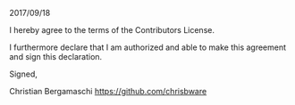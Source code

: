 2017/09/18

I hereby agree to the terms of the Contributors License.

I furthermore declare that I am authorized and able to make this agreement and sign this declaration.

Signed,

Christian Bergamaschi https://github.com/chrisbware
